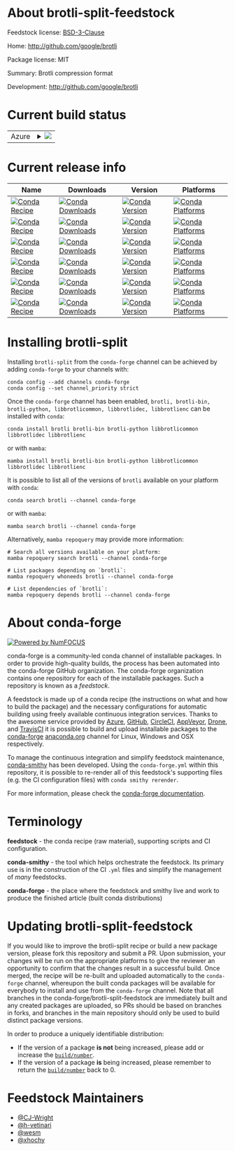 About brotli-split-feedstock
============================

Feedstock license: [BSD-3-Clause](https://github.com/conda-forge/brotli-feedstock/blob/main/LICENSE.txt)

Home: http://github.com/google/brotli

Package license: MIT

Summary: Brotli compression format

Development: http://github.com/google/brotli

Current build status
====================


<table>
    
  <tr>
    <td>Azure</td>
    <td>
      <details>
        <summary>
          <a href="https://dev.azure.com/conda-forge/feedstock-builds/_build/latest?definitionId=112&branchName=main">
            <img src="https://dev.azure.com/conda-forge/feedstock-builds/_apis/build/status/brotli-feedstock?branchName=main">
          </a>
        </summary>
        <table>
          <thead><tr><th>Variant</th><th>Status</th></tr></thead>
          <tbody><tr>
              <td>linux_64</td>
              <td>
                <a href="https://dev.azure.com/conda-forge/feedstock-builds/_build/latest?definitionId=112&branchName=main">
                  <img src="https://dev.azure.com/conda-forge/feedstock-builds/_apis/build/status/brotli-feedstock?branchName=main&jobName=linux&configuration=linux%20linux_64_" alt="variant">
                </a>
              </td>
            </tr><tr>
              <td>linux_aarch64</td>
              <td>
                <a href="https://dev.azure.com/conda-forge/feedstock-builds/_build/latest?definitionId=112&branchName=main">
                  <img src="https://dev.azure.com/conda-forge/feedstock-builds/_apis/build/status/brotli-feedstock?branchName=main&jobName=linux&configuration=linux%20linux_aarch64_" alt="variant">
                </a>
              </td>
            </tr><tr>
              <td>linux_ppc64le</td>
              <td>
                <a href="https://dev.azure.com/conda-forge/feedstock-builds/_build/latest?definitionId=112&branchName=main">
                  <img src="https://dev.azure.com/conda-forge/feedstock-builds/_apis/build/status/brotli-feedstock?branchName=main&jobName=linux&configuration=linux%20linux_ppc64le_" alt="variant">
                </a>
              </td>
            </tr><tr>
              <td>osx_64</td>
              <td>
                <a href="https://dev.azure.com/conda-forge/feedstock-builds/_build/latest?definitionId=112&branchName=main">
                  <img src="https://dev.azure.com/conda-forge/feedstock-builds/_apis/build/status/brotli-feedstock?branchName=main&jobName=osx&configuration=osx%20osx_64_" alt="variant">
                </a>
              </td>
            </tr><tr>
              <td>osx_arm64</td>
              <td>
                <a href="https://dev.azure.com/conda-forge/feedstock-builds/_build/latest?definitionId=112&branchName=main">
                  <img src="https://dev.azure.com/conda-forge/feedstock-builds/_apis/build/status/brotli-feedstock?branchName=main&jobName=osx&configuration=osx%20osx_arm64_" alt="variant">
                </a>
              </td>
            </tr><tr>
              <td>win_64</td>
              <td>
                <a href="https://dev.azure.com/conda-forge/feedstock-builds/_build/latest?definitionId=112&branchName=main">
                  <img src="https://dev.azure.com/conda-forge/feedstock-builds/_apis/build/status/brotli-feedstock?branchName=main&jobName=win&configuration=win%20win_64_" alt="variant">
                </a>
              </td>
            </tr>
          </tbody>
        </table>
      </details>
    </td>
  </tr>
</table>

Current release info
====================

| Name | Downloads | Version | Platforms |
| --- | --- | --- | --- |
| [![Conda Recipe](https://img.shields.io/badge/recipe-brotli-green.svg)](https://anaconda.org/conda-forge/brotli) | [![Conda Downloads](https://img.shields.io/conda/dn/conda-forge/brotli.svg)](https://anaconda.org/conda-forge/brotli) | [![Conda Version](https://img.shields.io/conda/vn/conda-forge/brotli.svg)](https://anaconda.org/conda-forge/brotli) | [![Conda Platforms](https://img.shields.io/conda/pn/conda-forge/brotli.svg)](https://anaconda.org/conda-forge/brotli) |
| [![Conda Recipe](https://img.shields.io/badge/recipe-brotli--bin-green.svg)](https://anaconda.org/conda-forge/brotli-bin) | [![Conda Downloads](https://img.shields.io/conda/dn/conda-forge/brotli-bin.svg)](https://anaconda.org/conda-forge/brotli-bin) | [![Conda Version](https://img.shields.io/conda/vn/conda-forge/brotli-bin.svg)](https://anaconda.org/conda-forge/brotli-bin) | [![Conda Platforms](https://img.shields.io/conda/pn/conda-forge/brotli-bin.svg)](https://anaconda.org/conda-forge/brotli-bin) |
| [![Conda Recipe](https://img.shields.io/badge/recipe-brotli--python-green.svg)](https://anaconda.org/conda-forge/brotli-python) | [![Conda Downloads](https://img.shields.io/conda/dn/conda-forge/brotli-python.svg)](https://anaconda.org/conda-forge/brotli-python) | [![Conda Version](https://img.shields.io/conda/vn/conda-forge/brotli-python.svg)](https://anaconda.org/conda-forge/brotli-python) | [![Conda Platforms](https://img.shields.io/conda/pn/conda-forge/brotli-python.svg)](https://anaconda.org/conda-forge/brotli-python) |
| [![Conda Recipe](https://img.shields.io/badge/recipe-libbrotlicommon-green.svg)](https://anaconda.org/conda-forge/libbrotlicommon) | [![Conda Downloads](https://img.shields.io/conda/dn/conda-forge/libbrotlicommon.svg)](https://anaconda.org/conda-forge/libbrotlicommon) | [![Conda Version](https://img.shields.io/conda/vn/conda-forge/libbrotlicommon.svg)](https://anaconda.org/conda-forge/libbrotlicommon) | [![Conda Platforms](https://img.shields.io/conda/pn/conda-forge/libbrotlicommon.svg)](https://anaconda.org/conda-forge/libbrotlicommon) |
| [![Conda Recipe](https://img.shields.io/badge/recipe-libbrotlidec-green.svg)](https://anaconda.org/conda-forge/libbrotlidec) | [![Conda Downloads](https://img.shields.io/conda/dn/conda-forge/libbrotlidec.svg)](https://anaconda.org/conda-forge/libbrotlidec) | [![Conda Version](https://img.shields.io/conda/vn/conda-forge/libbrotlidec.svg)](https://anaconda.org/conda-forge/libbrotlidec) | [![Conda Platforms](https://img.shields.io/conda/pn/conda-forge/libbrotlidec.svg)](https://anaconda.org/conda-forge/libbrotlidec) |
| [![Conda Recipe](https://img.shields.io/badge/recipe-libbrotlienc-green.svg)](https://anaconda.org/conda-forge/libbrotlienc) | [![Conda Downloads](https://img.shields.io/conda/dn/conda-forge/libbrotlienc.svg)](https://anaconda.org/conda-forge/libbrotlienc) | [![Conda Version](https://img.shields.io/conda/vn/conda-forge/libbrotlienc.svg)](https://anaconda.org/conda-forge/libbrotlienc) | [![Conda Platforms](https://img.shields.io/conda/pn/conda-forge/libbrotlienc.svg)](https://anaconda.org/conda-forge/libbrotlienc) |

Installing brotli-split
=======================

Installing `brotli-split` from the `conda-forge` channel can be achieved by adding `conda-forge` to your channels with:

```
conda config --add channels conda-forge
conda config --set channel_priority strict
```

Once the `conda-forge` channel has been enabled, `brotli, brotli-bin, brotli-python, libbrotlicommon, libbrotlidec, libbrotlienc` can be installed with `conda`:

```
conda install brotli brotli-bin brotli-python libbrotlicommon libbrotlidec libbrotlienc
```

or with `mamba`:

```
mamba install brotli brotli-bin brotli-python libbrotlicommon libbrotlidec libbrotlienc
```

It is possible to list all of the versions of `brotli` available on your platform with `conda`:

```
conda search brotli --channel conda-forge
```

or with `mamba`:

```
mamba search brotli --channel conda-forge
```

Alternatively, `mamba repoquery` may provide more information:

```
# Search all versions available on your platform:
mamba repoquery search brotli --channel conda-forge

# List packages depending on `brotli`:
mamba repoquery whoneeds brotli --channel conda-forge

# List dependencies of `brotli`:
mamba repoquery depends brotli --channel conda-forge
```


About conda-forge
=================

[![Powered by
NumFOCUS](https://img.shields.io/badge/powered%20by-NumFOCUS-orange.svg?style=flat&colorA=E1523D&colorB=007D8A)](https://numfocus.org)

conda-forge is a community-led conda channel of installable packages.
In order to provide high-quality builds, the process has been automated into the
conda-forge GitHub organization. The conda-forge organization contains one repository
for each of the installable packages. Such a repository is known as a *feedstock*.

A feedstock is made up of a conda recipe (the instructions on what and how to build
the package) and the necessary configurations for automatic building using freely
available continuous integration services. Thanks to the awesome service provided by
[Azure](https://azure.microsoft.com/en-us/services/devops/), [GitHub](https://github.com/),
[CircleCI](https://circleci.com/), [AppVeyor](https://www.appveyor.com/),
[Drone](https://cloud.drone.io/welcome), and [TravisCI](https://travis-ci.com/)
it is possible to build and upload installable packages to the
[conda-forge](https://anaconda.org/conda-forge) [anaconda.org](https://anaconda.org/)
channel for Linux, Windows and OSX respectively.

To manage the continuous integration and simplify feedstock maintenance,
[conda-smithy](https://github.com/conda-forge/conda-smithy) has been developed.
Using the ``conda-forge.yml`` within this repository, it is possible to re-render all of
this feedstock's supporting files (e.g. the CI configuration files) with ``conda smithy rerender``.

For more information, please check the [conda-forge documentation](https://conda-forge.org/docs/).

Terminology
===========

**feedstock** - the conda recipe (raw material), supporting scripts and CI configuration.

**conda-smithy** - the tool which helps orchestrate the feedstock.
                   Its primary use is in the construction of the CI ``.yml`` files
                   and simplify the management of *many* feedstocks.

**conda-forge** - the place where the feedstock and smithy live and work to
                  produce the finished article (built conda distributions)


Updating brotli-split-feedstock
===============================

If you would like to improve the brotli-split recipe or build a new
package version, please fork this repository and submit a PR. Upon submission,
your changes will be run on the appropriate platforms to give the reviewer an
opportunity to confirm that the changes result in a successful build. Once
merged, the recipe will be re-built and uploaded automatically to the
`conda-forge` channel, whereupon the built conda packages will be available for
everybody to install and use from the `conda-forge` channel.
Note that all branches in the conda-forge/brotli-split-feedstock are
immediately built and any created packages are uploaded, so PRs should be based
on branches in forks, and branches in the main repository should only be used to
build distinct package versions.

In order to produce a uniquely identifiable distribution:
 * If the version of a package **is not** being increased, please add or increase
   the [``build/number``](https://docs.conda.io/projects/conda-build/en/latest/resources/define-metadata.html#build-number-and-string).
 * If the version of a package **is** being increased, please remember to return
   the [``build/number``](https://docs.conda.io/projects/conda-build/en/latest/resources/define-metadata.html#build-number-and-string)
   back to 0.

Feedstock Maintainers
=====================

* [@CJ-Wright](https://github.com/CJ-Wright/)
* [@h-vetinari](https://github.com/h-vetinari/)
* [@wesm](https://github.com/wesm/)
* [@xhochy](https://github.com/xhochy/)

